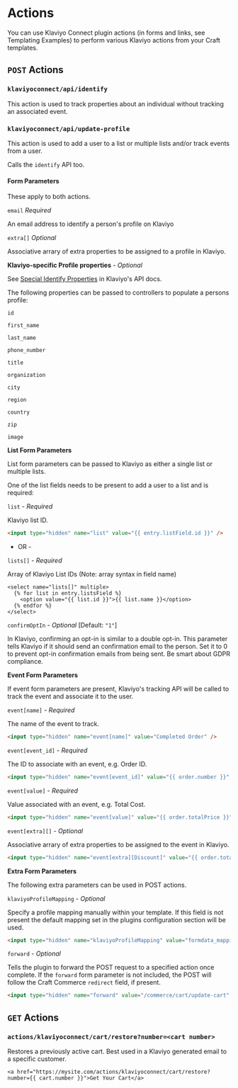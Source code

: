 # Actions

You can use Klaviyo Connect plugin actions (in forms and links, see Templating Examples) to perform various Klaviyo actions from your Craft templates.

## `POST` Actions

### `klaviyoconnect/api/identify`

This action is used to track properties about an individual without tracking an associated event.

### `klaviyoconnect/api/update-profile`

This action is used to add a user to a list or multiple lists and/or track events from a user.

Calls the `identify` API too.

#### Form Parameters

These apply to both actions.

`email` _Required_

An email address to identify a person's profile on Klaviyo

`extra[]` _Optional_

Associative arrary of extra properties to be assigned to a profile in Klaviyo.

**Klaviyo-specific Profile properties** - _Optional_

See [Special Identify Properties](https://www.klaviyo.com/docs/http-api) in Klaviyo's API docs.

The following properties can be passed to controllers to populate a persons profile:

`id`

`first_name`

`last_name`

`phone_number`

`title`

`organization`

`city`

`region`

`country`

`zip`

`image`

**List Form Parameters**

List form parameters can be passed to Klaviyo as either a single list or multiple lists.

One of the list fields needs to be present to add a user to a list and is required:

`list` - _Required_

Klaviyo list ID.

```html
<input type="hidden" name="list" value="{{ entry.listField.id }}" />
```

- OR -

`lists[]` - _Required_

Array of Klaviyo List IDs (Note: array syntax in field name)

```twig
<select name="lists[]" multiple>
  {% for list in entry.listsField %}
    <option value="{{ list.id }}">{{ list.name }}</option>
  {% endfor %}
</select>
```

`confirmOptIn` - _Optional_ [Default: `"1"`]

In Klaviyo, confirming an opt-in is similar to a double opt-in. This parameter tells Klaviyo if it should send an confirmation email to the person. Set it to 0 to prevent opt-in confirmation emails from being sent. Be smart about GDPR compliance.

**Event Form Parameters**

If event form parameters are present, Klaviyo's tracking API will be called to track the event and associate it to the user.

`event[name]` - _Required_

The name of the event to track.

```html
<input type="hidden" name="event[name]" value="Completed Order" />
```

`event[event_id]` - _Required_

The ID to associate with an event, e.g. Order ID.

```html
<input type="hidden" name="event[event_id]" value="{{ order.number }}" />
```

`event[value]` - _Required_

Value associated with an event, e.g. Total Cost.

```html
<input type="hidden" name="event[value]" value="{{ order.totalPrice }}" />
```

`event[extra][]` - _Optional_

Associative arrary of extra properties to be assigned to the event in Klaviyo.

```html
<input type="hidden" name="event[extra][Discount]" value="{{ order.totalDiscount }}" />
```

**Extra Form Parameters**

The following extra parameters can be used in POST actions.

`klaviyoProfileMapping` - _Optional_

Specify a profile mapping manually within your template. If this field is not present the default mapping set in the plugins configuration section will be used.

```html
<input type="hidden" name="klaviyoProfileMapping" value="formdata_mapping" />
```

`forward` - _Optional_

Tells the plugin to forward the POST request to a specified action once complete. If the `forward` form parameter is not included, the POST will follow the Craft Commerce `redirect` field, if present.

```html
<input type="hidden" name="forward" value="/commerce/cart/update-cart" />
```

## `GET` Actions

### `actions/klaviyoconnect/cart/restore?number=<cart number>`

Restores a previously active cart. Best used in a Klaviyo generated email to a specific customer.

```
<a href="https://mysite.com/actions/klaviyoconnect/cart/restore?number={{ cart.number }}">Get Your Cart</a>
```

